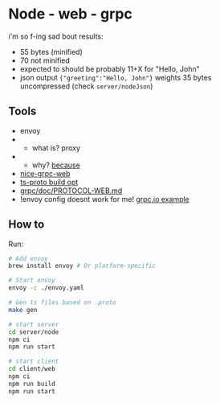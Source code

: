 # Node - web - grpc

i'm so f-ing sad bout results:

- 55 bytes (minified)
- 70 not minified
- expected to should be probably 11+X for "Hello, John"
- json output `{"greeting":"Hello, John"}` weights 35 bytes uncompressed (check `server/nodeJson`)

## Tools

- envoy
- - what is? proxy
- - why? [because](https://github.com/deeplay-io/nice-grpc/tree/master/packages/nice-grpc-web#preparing-the-server)
- [nice-grpc-web](https://github.com/deeplay-io/nice-grpc/tree/master/packages/nice-grpc-web#preparing-the-server)
- [ts-proto build opt](https://github.com/stephenh/ts-proto?tab=readme-ov-file#:~:text=With%20%2D%2Dts_proto_opt%3DoutputServices%3Dgeneric,is%20nice%2Dgrpc.)
- [grpc/doc/PROTOCOL-WEB.md](https://github.com/grpc/grpc/blob/master/doc/PROTOCOL-WEB.md)
- !envoy config doesnt work for me! [grpc.io example](https://grpc.io/docs/platforms/web/basics/)

## How to

Run:

```sh
# Add envoy
brew install envoy # Or platform-specific

# Start envoy
envoy -c ./envoy.yaml

# Gen ts files based on .proto
make gen

# start server
cd server/node
npm ci
npm run start

# start client 
cd client/web
npm ci
npm run build
npm run start
```
